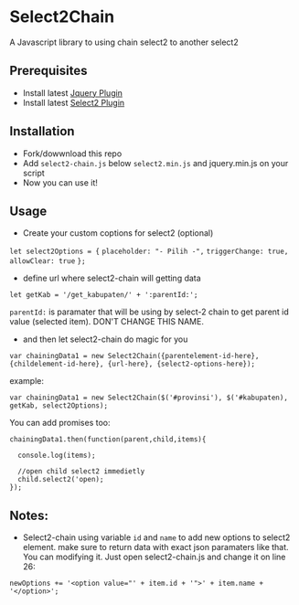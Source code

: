 # Select2Chain
A Javascript library to using chain select2 to another select2

## Prerequisites
- Install latest [Jquery Plugin](https://jquery.com)
- Install latest [Select2 Plugin](https://select2.org/)

## Installation
- Fork/dowwnload this repo
- Add ``select2-chain.js`` below ``select2.min.js`` and jquery.min.js on your script
- Now you can use it!

## Usage
- Create your custom coptions for select2 (optional)

``let select2Options = {``
``placeholder: "- Pilih -",``
``triggerChange: true,``
``allowClear: true``
``};``

- define url where select2-chain will getting data

``let getKab = '/get_kabupaten/' + ':parentId:';``

``parentId:`` is paramater that will be using by select-2 chain to get parent id value (selected item). DON'T CHANGE THIS NAME.

- and then let select2-chain do magic for you

``var chainingData1 = new Select2Chain({parentelement-id-here}, {childelement-id-here}, {url-here}, {select2-options-here});``

example:

``var chainingData1 = new Select2Chain($('#provinsi'), $('#kabupaten), getKab, select2Options);``


You can add promises too:

```
chainingData1.then(function(parent,child,items){

  console.log(items);
  
  //open child select2 immedietly
  child.select2('open);
});
```

## Notes:
- Select2-chain using variable ``id`` and ``name`` to add new options to select2 element. make sure to  return data with exact  json paramaters like that. You can modifying it. Just open select2-chain.js and change it on line 26:

``newOptions += '<option value="' + item.id + '">' + item.name + '</option>';``

